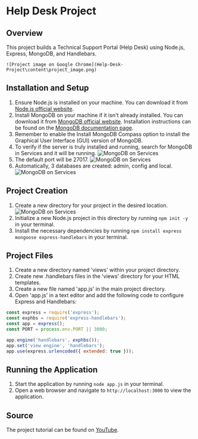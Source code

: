 # Help Desk Project

## Overview

This project builds a Technical Support Portal (Help Desk) using Node.js, Express, MongoDB, and Handlebars.

	![Project image on Google Chrome](Help-Desk-Project\content\project_image.png)


## Installation and Setup

1. Ensure Node.js is installed on your machine. You can download it from [Node.js official website](https://nodejs.org/).
2. Install MongoDB on your machine if it isn't already installed. You can download it from [MongoDB official website](https://www.mongodb.com/try/download/community). Installation instructions can be found on the [MongoDB documentation page](https://docs.mongodb.com/manual/installation/).
3. Remember to enable the Install MongoDB Compass option to install the Graphical User Interface (GUI) version of MongoDB.
4. To verify if the server is truly installed and running, search for MongoDB in Services and it will be running.
	![MongoDB on Services](Help-Desk-Project\content\mongodb.png) 
5. The default port will be 27017.
	![MongoDB on Services](Help-Desk-Project\content\local_host_27017.png) 
6. Automatically, 3 databases are created: admin, config and local.
	![MongoDB on Services](Help-Desk-Project\content\mongodb_databases.png) 

## Project Creation

1. Create a new directory for your project in the desired location.
 ![MongoDB on Services](Help-Desk-Project\content\mkdir.png) 
2. Initialize a new Node.js project in this directory by running `npm init -y` in your terminal.
3. Install the necessary dependencies by running `npm install express mongoose express-handlebars` in your terminal.

## Project Files

1. Create a new directory named 'views' within your project directory.
2. Create new .handlebars files in the 'views' directory for your HTML templates.
3. Create a new file named 'app.js' in the main project directory.
4. Open 'app.js' in a text editor and add the following code to configure Express and Handlebars:

```jsx
const express = require('express');
const exphbs = require('express-handlebars');
const app = express();
const PORT = process.env.PORT || 3000;

app.engine('handlebars', exphbs());
app.set('view engine', 'handlebars');
app.use(express.urlencoded({ extended: true }));

```

## Running the Application

1. Start the application by running `node app.js` in your terminal.
2. Open a web browser and navigate to `http://localhost:3000` to view the application.

## Source

The project tutorial can be found on [YouTube](https://www.youtube.com/watch?v=l4HeaNRi8f8).